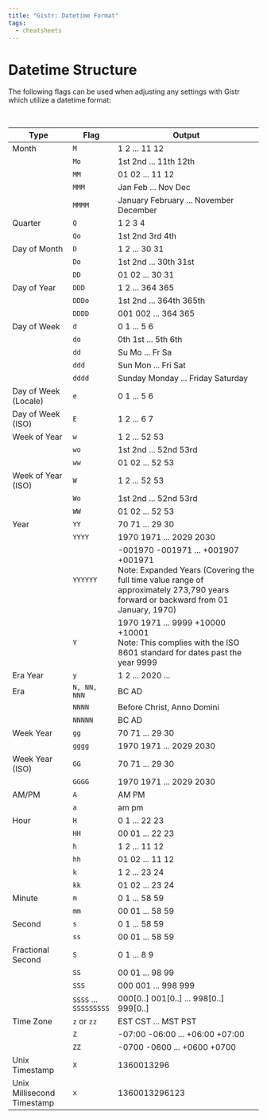 ```yaml
---
title: "Gistr: Datetime Format"
tags:
  - cheatsheets
---
```


# Datetime Structure
The following flags can be used when adjusting any settings with Gistr which utilize a datetime format:

<br />

| Type | Flag | Output |
| --- | --- | --- |
| Month | `M` | 1 2 ... 11 12 |
| | `Mo` | 1st 2nd ... 11th 12th |
| | `MM` | 01 02 ... 11 12 | 
| | `MMM` | Jan Feb ... Nov Dec |
| | `MMMM` | January February ... November December |
| Quarter | `Q` | 1 2 3 4 |
| | `Qo` | 1st 2nd 3rd 4th |
| Day of Month | `D` | 1 2 ... 30 31 |
| | `Do` | 1st 2nd ... 30th 31st |
| | `DD` | 01 02 ... 30 31 |
| Day of Year | `DDD` | 1 2 ... 364 365 |
| | `DDDo` | 1st 2nd ... 364th 365th |
| | `DDDD` | 001 002 ... 364 365 |
| Day of Week | `d` | 0 1 ... 5 6 |
| | `do` | 0th 1st ... 5th 6th |
| | `dd` | Su Mo ... Fr Sa |
| | `ddd` | Sun Mon ... Fri Sat |
| | `dddd` | Sunday Monday ... Friday Saturday |
| Day of Week (Locale) | `e` | 0 1 ... 5 6 |
| Day of Week (ISO) | `E` | 1 2 ... 6 7 |
| Week of Year | `w` | 1 2 ... 52 53 |
| | `wo` | 1st 2nd ... 52nd 53rd |
| | `ww` | 01 02 ... 52 53 |
| Week of Year (ISO) | `W` | 1 2 ... 52 53 |
| | `Wo` | 1st 2nd ... 52nd 53rd |
| | `WW` | 01 02 ... 52 53 |
| Year | `YY` | 70 71 ... 29 30 |
| | `YYYY` | 1970 1971 ... 2029 2030 |
| | `YYYYYY` | -001970 -001971 ... +001907 +001971<br>Note: Expanded Years (Covering the full time value range of approximately 273,790 years forward or backward from 01 January, 1970) |
| | `Y` | 1970 1971 ... 9999 +10000 +10001<br>Note: This complies with the ISO 8601 standard for dates past the year 9999 |
| Era Year | `y` | 1 2 ... 2020 ... |
| Era | `N, NN, NNN` | BC AD |
| | `NNNN` | Before Christ, Anno Domini |
| | `NNNNN` | BC AD |
| Week Year | `gg` | 70 71 ... 29 30 |
| | `gggg` | 1970 1971 ... 2029 2030 |
| Week Year (ISO) | `GG` | 70 71 ... 29 30 |
| | `GGGG` | 1970 1971 ... 2029 2030 |
| AM/PM | `A` | AM PM |
| | `a` | am pm |
| Hour | `H` | 0 1 ... 22 23 |
| | `HH` | 00 01 ... 22 23 |
| | `h` | 1 2 ... 11 12 |
| | `hh` | 01 02 ... 11 12 |
| | `k` | 1 2 ... 23 24 |
| | `kk` | 01 02 ... 23 24 |
| Minute | `m` | 0 1 ... 58 59 |
| | `mm` | 00 01 ... 58 59 |
| Second | `s` | 0 1 ... 58 59 |
| | `ss` | 00 01 ... 58 59 |
| Fractional Second | `S` | 0 1 ... 8 9 |
| | `SS` | 00 01 ... 98 99 |
| | `SSS` | 000 001 ... 998 999 |
| | `SSSS` ... <br> `SSSSSSSSS` | 000[0..] 001[0..] ... 998[0..] 999[0..] |
| Time Zone | `z` or `zz` | EST CST ... MST PST |
| | `Z` | -07:00 -06:00 ... +06:00 +07:00 |
| | `ZZ` | -0700 -0600 ... +0600 +0700 |
| Unix Timestamp | `X` | 1360013296 |
| Unix Millisecond Timestamp | `x` | 1360013296123 |

<br />
<br />